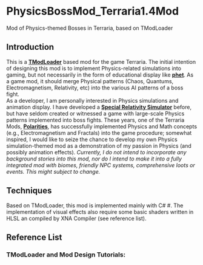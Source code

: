 # PhysicsBossMod_Terraria1.4Mod
Mod of Physics-themed Bosses in Terraria, based on TModLoader

## Introduction
This is a **[TModLoader](https://github.com/tModLoader/tModLoader)** based mod for the game Terraria. 
The initial intention of designing this mod is to implement Physics-related simulations into gaming, 
but not necessarily in the form of educational display like **[phet](https://phet.colorado.edu/)**. 
As a game mod, it should merge Physical patterns (Chaos, Quantums, Electromagnetism, Relativity, etc) into 
the various AI patterns of a boss fight.  
As a developer, I am personally interested in Physics simulations and animation display. 
I have developed a **[Special Relativity Simulator](https://github.com/Drycargo/SpecialRelativitySimulator-JAVA)** 
before, but have seldom created or witnessed a game with large-scale Physics patterns implemented into boss fights. 
These years, one of the Terraria Mods, **[Polarities](https://terrariamods.fandom.com/wiki/Polarities_Mod)**, has 
successfully implemented Physics and Math concepts (e.g., Electromagnetism and Fractals) into the game procedure; somewhat
inspired, I would like to seize the chance to develop my own Physics simulation-themed mod as a demonstration of my 
passion in Physics (and possibly animation effects).
*Currently, I do not intend to incorporate any background stories into this mod, nor do I intend to make it into a 
fully integrated mod with biomes, friendly NPC systems, comprehensive loots or events. This might subject to change.*

## Techniques
Based on TModLoader, this mod is implemented mainly with C# #. The implementation of visual effects also require some basic 
shaders written in HLSL an compiled by XNA Compiler (see reference list).

## Reference List
### TModLoader and Mod Design Tutorials:
